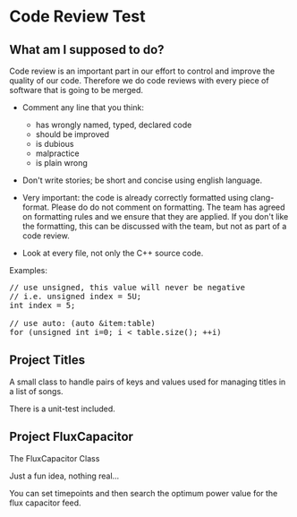 Code Review Test
================


What am I supposed to do?
-------------------------

Code review is an important part in our effort to control and improve
the quality of our code. Therefore we do code reviews with every piece
of software that is going to be merged.


* Comment any line that you think:
   - has wrongly named, typed, declared code
   - should be improved
   - is dubious
   - malpractice 
   - is plain wrong
   
* Don't write stories; be short and concise using english language.

* Very important: the code is already correctly formatted using clang-format.
  Please do do not comment on formatting. The team has agreed on formatting
  rules and we ensure that they are applied. If you don't like the formatting,
  this can be discussed with the team, but not as part of a code review.

* Look at every file, not only the C++ source code.

Examples:
<pre>
// use unsigned, this value will never be negative
// i.e. unsigned index = 5U;
int index = 5;

// use auto: (auto &item:table) 
for (unsigned int i=0; i < table.size(); ++i)
</pre>


Project Titles
--------------
A small class to handle pairs of keys and values used for managing titles
in a list of songs.

There is a unit-test included.


Project FluxCapacitor
---------------------

The FluxCapacitor Class

Just a fun idea, nothing real...

You can set timepoints and then search the optimum power value for the
flux capacitor feed.

